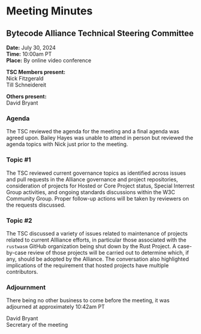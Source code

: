 # Meeting Minutes
## Bytecode Alliance Technical Steering Committee
**Date:** July 30, 2024  
**Time:** 10:00am PT  
**Place:**	By online video conference  

**TSC Members present:**  
Nick Fitzgerald   
Till Schneidereit  

**Others present:**   
David Bryant  

### Agenda
The TSC reviewed the agenda for the meeting and a final agenda was agreed upon.  Bailey Hayes was unable to attend in person but reviewed the agenda topics with Nick just prior to the meeting.

### Topic #1
The TSC reviewed current governance topics as identified across issues and pull requests in the Alliance governance and project repositories, consideration of projects for Hosted or Core Project status, Special Interrest Group activities, and ongoing standards discussions within the W3C Community Group. Proper follow-up actions will be taken by reviewers on the requests discussed. 

### Topic #2
The TSC discussed a variety of issues related to maintenance of projects related to current Allliance efforts, in particular those associated with the `rustwasm` GitHub organization being shut down by the Rust Project. A case-by-case review of those projects will be carried out to determine which, if any, should be adopted by the Alliance. The conversation also highlighted implications of the requirement that hosted projects have multiple contributors.

### Adjournment
There being no other business to come before the meeting, it was adjourned at approximately 10:42am PT

David Bryant  
Secretary of the meeting